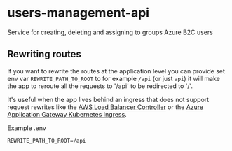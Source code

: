# users-management-api
Service for creating, deleting and assigning to groups Azure B2C users

## Rewriting routes

If you want to rewrite the routes at the application level you can provide set env var `REWRITE_PATH_TO_ROOT` to for example
`/api` (or just `api`) it will make the app to reroute all the requests to '/api' to be redirected to '/'.

It's useful when the app lives behind an ingress that does not support request rewrites like the
[AWS Load Balancer Controller](https://kubernetes-sigs.github.io/aws-load-balancer-controller/v2.2/guide/ingress/annotations/) or
the [Azure Application Gateway Kubernetes Ingress](https://azure.github.io/application-gateway-kubernetes-ingress/annotations/).

Example .env

```
REWRITE_PATH_TO_ROOT=/api
```
